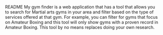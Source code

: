 README
My gym finder is a web application that has a tool that allows you to search for Martial arts gyms in your area and filter based on the type of services offered at that gym. For example, you can filter for gyms that focus on Amateur Boxing and this tool will only show gyms with a proven record in Amateur Boxing. This tool by no means replaces doing your own research.
